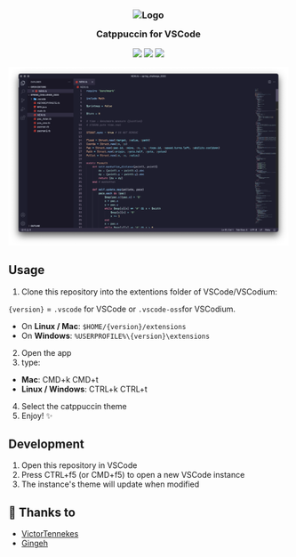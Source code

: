 <h3 align="center">
	<img src="https://raw.githubusercontent.com/catppuccin/catppuccin/dev/assets/logos/exports/1544x1544_circle.png" width="100" alt="Logo"/><br/>
	<img src="https://raw.githubusercontent.com/catppuccin/catppuccin/dev/assets/misc/transparent.png" height="30" width="0px"/>
	Catppuccin for VSCode
	<img src="https://raw.githubusercontent.com/catppuccin/catppuccin/dev/assets/misc/transparent.png" height="30" width="0px"/>
</h3>

<p align="center">
    <a href="https://github.com/catppuccin/vscode/stargazers"><img src="https://img.shields.io/github/stars/catppuccin/vscode?colorA=1e1e28&colorB=c9cbff&style=for-the-badge&logo=starship style=for-the-badge"></a>
    <a href="https://github.com/catppuccin/vscode/issues"><img src="https://img.shields.io/github/issues/catppuccin/vscode?colorA=1e1e28&colorB=f7be95&style=for-the-badge"></a>
    <a href="https://github.com/catppuccin/vscode/contributors"><img src="https://img.shields.io/github/contributors/catppuccin/vscode?colorA=1e1e28&colorB=b1e1a6&style=for-the-badge"></a>
</p>

<p align="center">
  <img src="assets/ss.png"/>
</p>


## Usage

1. Clone this repository into the extentions folder of VSCode/VSCodium:
	
`{version}` = `.vscode` for VSCode or `.vscode-oss`for VSCodium.

* On **Linux / Mac**: `$HOME/{version}/extensions`
* On **Windows**: `%USERPROFILE%\{version}\extensions`
 
2. Open the app
3. type:
* **Mac**: CMD+k CMD+t
* **Linux / Windows**: CTRL+k CTRL+t
4. Select the catppuccin theme
5. Enjoy! :sparkles:

## Development

1. Open this repository in VSCode
2. Press CTRL+f5 (or CMD+f5) to open a new VSCode instance
3. The instance's theme will update when modified

## 💝 Thanks to

-  [VictorTennekes](https://github.com/VictorTennekes)
-  [Gingeh](https://github.com/Gingeh)

